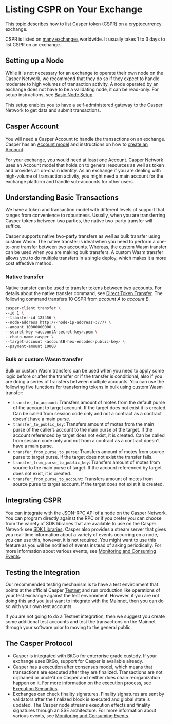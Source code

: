 # Listing CSPR on Your Exchange

This topic describes how to list Casper token (CSPR) on a cryptocurrency exchange. 

CSPR is listed on [many exchanges](https://tokenmarketcaps.com/coins/casper/market) worldwide. It usually takes 1 to 3 days to list CSPR on an exchange.


## Setting up a Node

While it is not necessary for an exchange to operate their own node on the Casper Network, we recommend that they do so if they expect to handle moderate to high volumes of transaction activity. A node operated by an exchange does not have to be a validating node, it can be read-only. For setup instructions, see [Basic Node Setup](../operators/setup.md).

This setup enables you to have a self-administered gateway to the Casper Network to get data and submit transactions.

## Casper Account

You will need a Casper Account to handle the transactions on an exchange. Casper has an [Account model](../design/accounts.md) and instructions on how to [create an Account](../design/accounts.md/#accounts-creating). 

For your exchange, you would need at least one Account. Casper Network uses an Account model that holds on to general resources as well as token and provides an on-chain identity. As an exchange if you are dealing with high-volume of transaction activity, you might need a main account for the exchange platform and handle sub-accounts for other users. 

## Understanding Basic Transactions

We have a token and transaction model with different levels of support that ranges from convenience to robustness. Usually, when you are transferring Casper tokens between two parties, the native two-party transfer will suffice.

Casper supports native two-party transfers as well as bulk transfer using custom Wasm. The native transfer is ideal when you need to perform a one-to-one transfer between two accounts. Whereas, the custom Wasm transfer can be used when you are making bulk transfers. A custom Wasm transfer allows you to do multiple transfers in a single deploy, which makes it a more cost effective method. 

### Native transfer

Native transfer can be used to transfer tokens between two accounts. For details about the native transfer command, see [Direct Token Transfer](../workflow/transfer-workflow.md). The following command transfers 10 CSPR from *account A* to *account B*.

```bash
casper-client transfer \
--id 1 \
--transfer-id 123456 \
--node-address http://<node-ip-address>:7777 \
--amount 10000000000 \
--secret-key <accountA-secret-key>.pem \
--chain-name casper \
--target-account <accountB-hex-encoded-public-key> \
--payment-amount 10000
```

### Bulk or custom Wasm transfer

Bulk or custom Wasm transfers can be used when you need to apply some logic before or after the transfer or if the transfer is conditional, also if you are doing a series of transfers between multiple accounts. You can use the following five functions for transferring tokens in bulk using custom Wasm transfer:

-   `transfer_to_account`: Transfers amount of motes from the default purse of the account to target account. If the target does not exist it is created. Can be called from session code only and not a contract as a contract doesn't have a main purse.
-   `transfer_to_public_key`: Transfers amount of motes from the main purse of the caller’s account to the main purse of the target. If the account referenced by target does not exist, it is created. Can be called from session code only and not from a contract as a contract doesn't have a main purse.
-   `transfer_from_purse_to_purse`: Transfers amount of motes from source purse to target purse. If the target does not exist the transfer fails.
-   `transfer_from_purse_to_public_key`: Transfers amount of motes from source to the main purse of target. If the account referenced by target does not exist, it is created.
-   `transfer_from_purse_to_account`: Transfers amount of motes from source purse to target account. If the target does not exist it is created.

## Integrating CSPR

You can integrate with the [JSON-RPC API](../dapp-dev-guide/sdkspec/introduction.md) of a node on the Casper Network. 
You can program directly against the RPC or if you prefer you can choose from the variety of SDK libraries that are available to use on the Casper Network see [SDK Libraries](../dapp-dev-guide/building-dapps/sdk/index.md). 
Casper also provides a stream server that gives you real-time information about a variety of events occurring on a node, you can use this, however, it is not required. You might want to use this feature as you will be notified of events instead of asking periodically. For more information about various events, see [Monitoring and Consuming Events](../dapp-dev-guide/building-dapps/monitoring-events.md).

## Testing the Integration

Our recommended testing mechanism is to have a test environment that points at the official Casper [Testnet](https://testnet.cspr.live/) and run production like operations of your test exchange against the test environment. However, if you are not doing this and you just want to integrate with the [Mainnet](https://cspr.live/), then you can do so with your own test accounts. 

If you are not going to do a Testnet integration, then we suggest you create some additional test accounts and test the transactions on the Mainnet through your software prior to moving to the general public.

## The Casper Protocol

-   Casper is integrated with BitGo for enterprise grade custody. If your exchange uses BitGo, support for Casper is available already.
-   Casper has a execution after consensus model, which means that transactions are executed after they are finalized. Transactions are not orphaned or uncle’d on Casper and neither does chain reorganization happen on it. For more information on the execution process, see [Execution Semantics](../design/execution-semantics.md).
-   Exchanges can check finality signatures. Finality signatures are sent by validators after the finalized block is executed and global state is updated. The Casper node streams execution effects and finality signatures through an SSE architecture. For more information about various events, see [Monitoring and Consuming Events](../dapp-dev-guide/building-dapps/monitoring-events.md).



